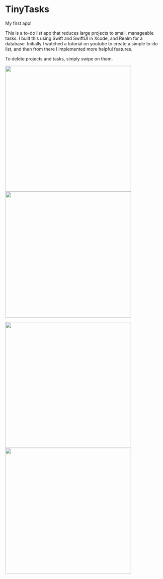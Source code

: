 # TinyTasks

My first app!

This is a to-do list app that reduces large projects to small, manageable tasks. I built this using Swift and SwiftUI in Xcode, and Realm for a database. Initially I watched a tutorial on youtube to create a simple to-do list, and then from there I implemented more helpful features.

To delete projects and tasks, simply swipe on them.

<img src="https://user-images.githubusercontent.com/70599052/133679720-dadd03cc-cf73-421d-9c73-6b8d131b506b.png" width="400"> <img src="https://user-images.githubusercontent.com/70599052/133679727-df30adda-069d-4788-af68-f5b9afff9af1.png" width="400">

<img src="https://user-images.githubusercontent.com/70599052/133679724-d5925931-4215-475e-ac28-678337920877.png" width="400"> <img src="https://user-images.githubusercontent.com/70599052/133679729-680884f5-4ab0-4a8a-a04d-943260dd48b4.png" width="400">
